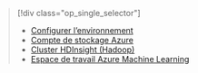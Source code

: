 > [!div class="op_single_selector"]
> * [Configurer l’environnement](../articles/machine-learning/machine-learning-data-science-environment-setup.md)
> * [Compte de stockage Azure](../articles/storage/common/storage-create-storage-account.md)
> * [Cluster HDInsight (Hadoop)](../articles/machine-learning/machine-learning-data-science-customize-hadoop-cluster.md)
> * [Espace de travail Azure Machine Learning](../articles/machine-learning/machine-learning-create-workspace.md)
> 
> 

